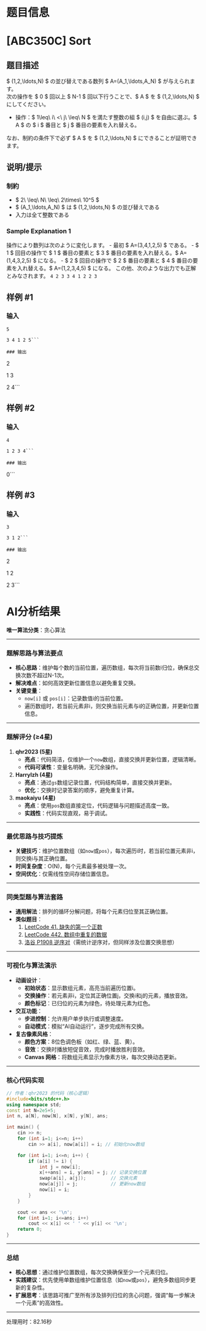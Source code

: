 # 题目信息

# [ABC350C] Sort

## 题目描述

[problemUrl]: https://atcoder.jp/contests/abc350/tasks/abc350_c

$ (1,2,\ldots,N) $ の並び替えである数列 $ A=(A_1,\ldots,A_N) $ が与えられます。  
 次の操作を $ 0 $ 回以上 $ N-1 $ 回以下行うことで、$ A $ を $ (1,2,\ldots,N) $ にしてください。

- 操作：$ 1\leq\ i\ <\ j\ \leq\ N $ を満たす整数の組 $ (i,j) $ を自由に選ぶ。$ A $ の $ i $ 番目と $ j $ 番目の要素を入れ替える。
 
なお、制約の条件下で必ず $ A $ を $ (1,2,\ldots,N) $ にできることが証明できます。

## 说明/提示

### 制約

- $ 2\ \leq\ N\ \leq\ 2\times\ 10^5 $
- $ (A_1,\ldots,A_N) $ は $ (1,2,\ldots,N) $ の並び替えである
- 入力は全て整数である
 
### Sample Explanation 1

操作により数列は次のように変化します。 - 最初 $ A=(3,4,1,2,5) $ である。 - $ 1 $ 回目の操作で $ 1 $ 番目の要素と $ 3 $ 番目の要素を入れ替える。$ A=(1,4,3,2,5) $ になる。 - $ 2 $ 回目の操作で $ 2 $ 番目の要素と $ 4 $ 番目の要素を入れ替える。$ A=(1,2,3,4,5) $ になる。 この他、次のような出力でも正解とみなされます。 ``` 4 2 3 3 4 1 2 2 3 ```

## 样例 #1

### 输入

```
5

3 4 1 2 5```

### 输出

```
2

1 3

2 4```

## 样例 #2

### 输入

```
4

1 2 3 4```

### 输出

```
0```

## 样例 #3

### 输入

```
3

3 1 2```

### 输出

```
2

1 2

2 3```

# AI分析结果



**唯一算法分类**：贪心算法

---

### **题解思路与算法要点**
- **核心思路**：维护每个数的当前位置，遍历数组，每次将当前数i归位，确保总交换次数不超过N-1次。
- **解决难点**：如何高效更新位置信息以避免重复交换。
- **关键变量**：
  - `now[i]` 或 `pos[i]`：记录数值i的当前位置。
  - 遍历数组时，若当前元素非i，则交换当前元素与i的正确位置，并更新位置信息。

---

### **题解评分 (≥4星)**
1. **qhr2023 (5星)**  
   - **亮点**：代码简洁，仅维护一个`now`数组，直接交换并更新位置，逻辑清晰。
   - **代码可读性**：变量名明确，无冗余操作。
2. **Harrylzh (4星)**  
   - **亮点**：通过`gs`数组记录位置，代码结构简单，直接交换并更新。
   - **优化**：交换时记录答案的顺序，避免重复计算。
3. **maokaiyu (4星)**  
   - **亮点**：使用`pos`数组直接定位，代码逻辑与问题描述高度一致。
   - **实践性**：代码实现直观，易于调试。

---

### **最优思路与技巧提炼**
- **关键技巧**：维护位置数组（如`now`或`pos`），每次遍历i时，若当前位置元素非i，则交换i与其正确位置。
- **时间复杂度**：O(N)，每个元素最多被处理一次。
- **空间优化**：仅需线性空间存储位置信息。

---

### **同类型题与算法套路**
- **通用解法**：排列的循环分解问题，将每个元素归位至其正确位置。
- **类似题目**：
  1. [LeetCode 41. 缺失的第一个正数](https://leetcode.cn/problems/first-missing-positive/)
  2. [LeetCode 442. 数组中重复的数据](https://leetcode.cn/problems/find-all-duplicates-in-an-array/)
  3. [洛谷 P1908 逆序对](https://www.luogu.com.cn/problem/P1908)（需统计逆序对，但同样涉及位置交换思想）

---

### **可视化与算法演示**
- **动画设计**：
  - **初始状态**：显示数组元素，高亮当前遍历位置i。
  - **交换操作**：若元素非i，定位其正确位置j，交换i和j的元素，播放音效。
  - **颜色标记**：已归位的元素为绿色，待处理元素为红色。
- **交互功能**：
  - **步进控制**：允许用户单步执行或调整速度。
  - **自动模式**：模拟“AI自动运行”，逐步完成所有交换。
- **复古像素风格**：
  - **颜色方案**：8位色调色板（如红、绿、蓝、黄）。
  - **音效**：交换时播放短促音效，完成时播放胜利音效。
  - **Canvas 网格**：将数组元素显示为像素方块，每次交换动态更新。

---

### **核心代码实现**
```cpp
// 作者：qhr2023 的代码（核心逻辑）
#include<bits/stdc++.h>
using namespace std;
const int N=2e5+5;
int n, a[N], now[N], x[N], y[N], ans; 

int main() {
    cin >> n;
    for (int i=1; i<=n; i++) 
        cin >> a[i], now[a[i]] = i; // 初始化now数组

    for (int i=1; i<=n; i++) {
        if (a[i] != i) {
            int j = now[i];
            x[++ans] = i, y[ans] = j; // 记录交换位置
            swap(a[i], a[j]);         // 交换元素
            now[a[j]] = j;            // 更新now数组
            now[i] = i;
        }
    }

    cout << ans << '\n';
    for (int i=1; i<=ans; i++)
        cout << x[i] << ' ' << y[i] << '\n';
    return 0; 
}
```

---

### **总结**
- **核心思想**：通过维护位置数组，每次交换确保至少一个元素归位。
- **实践建议**：优先使用单数组维护位置信息（如`now`或`pos`），避免多数组同步更新的复杂性。
- **扩展思考**：该思路可推广至所有涉及排列归位的贪心问题，强调“每一步解决一个元素”的高效性。

---
处理用时：82.16秒